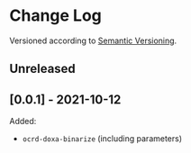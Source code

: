 # Change Log

Versioned according to [Semantic Versioning](http://semver.org/).

## Unreleased

## [0.0.1] - 2021-10-12

Added:

  * `ocrd-doxa-binarize` (including parameters)
